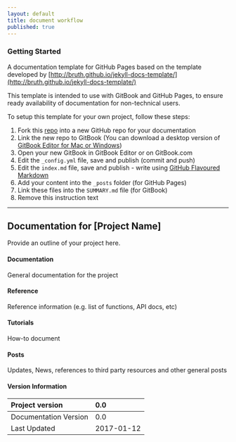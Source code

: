 ```yaml
---
layout: default
title: document workflow
published: true
---
```


### Getting Started

A documentation template for GitHub Pages based on the template developed by [http://bruth.github.io/jekyll-docs-template/](http://bruth.github.io/jekyll-docs-template/)

This template is intended to use with GitBook and GitHub Pages, to ensure ready availability of documentation for non-technical users.

To setup this template for your own project, follow these steps:

1. Fork this [repo](https://github.com/andrewresearch/doc-workflow.git) into a new GitHub repo for your documentation
2. Link the new repo to GitBook \(You can download a desktop version of [GitBook Editor for Mac or Windows](https://www.gitbook.com/editor)\)
3. Open your new GitBook in GitBook Editor or on GitBook.com
4. Edit the `_config.yml` file, save and publish \(commit and push\)
5. Edit the  `index.md` file, save and publish - write using [GitHub Flavoured Markdown](https://help.github.com/articles/basic-writing-and-formatting-syntax/)
6. Add your content into the `_posts` folder \(for GitHub Pages\)
7. Link these files into the `SUMMARY.md` file \(for GitBook\)
8. Remove this instruction text

---

## Documentation for \[Project Name\]

Provide an outline of your project here.

#### Documentation

General documentation for the project

#### Reference

Reference information \(e.g. list of functions, API docs, etc\)

#### Tutorials

How-to document

#### Posts

Updates, News, references to third party resources and other general posts

#### Version Information

| Project version | 0.0 |
| :--- | :--- |
| Documentation Version | 0.0 |
| Last Updated | 2017-01-12 |



